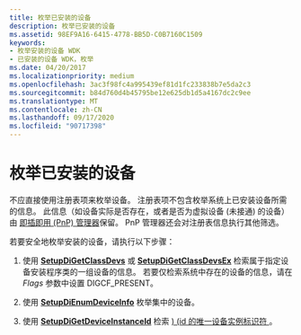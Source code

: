 ```yaml
---
title: 枚举已安装的设备
description: 枚举已安装的设备
ms.assetid: 98EF9A16-6415-4778-BB5D-C0B7160C1509
keywords:
- 枚举安装的设备 WDK
- 已安装的设备 WDK，枚举
ms.date: 04/20/2017
ms.localizationpriority: medium
ms.openlocfilehash: 3ac3f98fc4a995439ef81d1fc233838b7e5da2c3
ms.sourcegitcommit: b84d760d4b45795be12e625db1d5a4167dc2c9ee
ms.translationtype: MT
ms.contentlocale: zh-CN
ms.lasthandoff: 09/17/2020
ms.locfileid: "90717398"
---
```

# <a name="enumerating-installed-devices"></a>枚举已安装的设备


不应直接使用注册表项来枚举设备。 注册表项不包含枚举系统上已安装设备所需的信息。 此信息（如设备实际是否存在，或者是否为虚拟设备 (未接通) 的设备）由 [即插即用 (PnP) 管理器](pnp-manager.md)保留。 PnP 管理器还会对注册表信息执行其他筛选。

若要安全地枚举安装的设备，请执行以下步骤：

1.  使用 [**SetupDiGetClassDevs**](/windows/win32/api/setupapi/nf-setupapi-setupdigetclassdevsw) 或 [**SetupDiGetClassDevsEx**](/windows/win32/api/setupapi/nf-setupapi-setupdigetclassdevsexa) 检索属于指定设备安装程序类的一组设备的信息。 若要仅检索系统中存在的设备的信息，请在 *Flags* 参数中设置 DIGCF_PRESENT。

2.  使用 [**SetupDiEnumDeviceInfo**](/windows/win32/api/setupapi/nf-setupapi-setupdienumdeviceinfo) 枚举集中的设备。

3.  使用 [**SetupDiGetDeviceInstanceId**](/windows/win32/api/setupapi/nf-setupapi-setupdigetdeviceinstanceida) 检索 [)  (id 的唯一设备实例标识符 ](device-instance-ids.md)。

 

